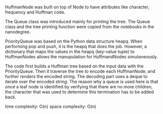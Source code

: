 HuffmanNode was built on top of Node to have attributes like character, frequency and Huffman code.

The Queue class was introduced mainly for printing the tree. The Queue class and the tree printing function were copied from the notebooks in the nanodegree.

PriorityQueue was based on the Python data structure heapq. When performing pop and push, it is the heapq that does the job. However, a dictionary that maps the values in the heapq (key-value tuple) to HuffmanNodes allows the manupulation for HuffmandNodes simutaneously.

The code first builds a Huffman tree based on the input data with the PriorityQueue. Then it traverse the tree to encode each HuffmanNode, and further renders the encoded string. The decoding part uses a deque to iterate over the encoded string. The reason why a queue is used here is that once a leaf node is identified by verifying that there are no more children, the character that was used to determine this termination has to be added back.

time complexity: O(n)
space complexity: O(n)
